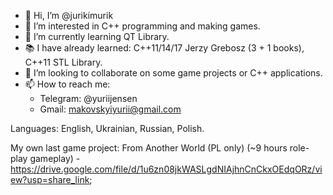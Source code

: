 - 👋 Hi, I’m @jurikimurik
- 👀 I’m interested in C++ programming and making games.
- 🌱 I’m currently learning QT Library.
- 📚 I have already learned: C++11/14/17 Jerzy Grebosz (3 + 1 books), C++11 STL Library.
- 💞️ I’m looking to collaborate on some game projects or C++ applications.
- 📫 How to reach me:
    - Telegram: @yuriijensen
    - Gmail: makovskyiyurii@gmail.com
    
Languages: English, Ukrainian, Russian, Polish.

My own last game project: From Another World (PL only) (~9 hours role-play gameplay) - https://drive.google.com/file/d/1u6zn08jkWASLgdNIAjhnCnCkxOEdqORz/view?usp=share_link;

<!---
jurikimurik/jurikimurik is a ✨ special ✨ repository because its `README.md` (this file) appears on your GitHub profile.
You can click the Preview link to take a look at your changes.
--->
